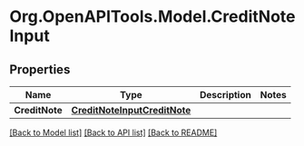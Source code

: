 # Org.OpenAPITools.Model.CreditNoteInput

## Properties

Name | Type | Description | Notes
------------ | ------------- | ------------- | -------------
**CreditNote** | [**CreditNoteInputCreditNote**](CreditNoteInputCreditNote.md) |  | 

[[Back to Model list]](../README.md#documentation-for-models) [[Back to API list]](../README.md#documentation-for-api-endpoints) [[Back to README]](../README.md)

